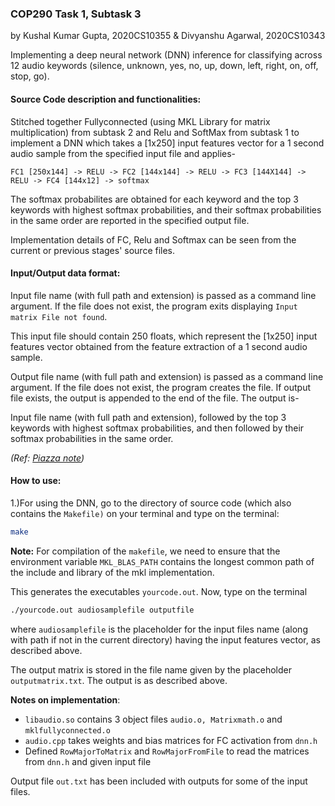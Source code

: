### COP290 Task 1, Subtask 3

by Kushal Kumar Gupta, 2020CS10355
& Divyanshu Agarwal, 2020CS10343



Implementing a deep neural network (DNN) inference for classifying across 12 audio keywords (silence, unknown, yes, no, up, down, left, right, on, off, stop, go). 


#### Source Code description and functionalities:

Stitched together Fullyconnected (using MKL Library for matrix multiplication) from subtask 2 and Relu and SoftMax from subtask 1 to implement a DNN which takes a [1x250] input features vector for a 1 second audio sample from the specified input file and applies-

`FC1 [250x144] -> RELU -> FC2 [144x144] -> RELU -> FC3 [144X144] -> RELU -> FC4 [144x12] -> softmax`

The softmax probabilites are obtained for each keyword and the top 3 keywords with highest softmax probabilities, and their softmax probabilities in the same order are reported in the specified output file.



Implementation details of FC, Relu and Softmax can be seen from the current or previous stages' source files.



#### Input/Output data format:

Input file name (with full path and extension) is passed as a command line argument. If the file does not exist, the program exits displaying `Input matrix File not found`. 

This input file should contain 250 floats, which represent the [1x250] input features vector obtained from the feature extraction of a 1 second audio sample. 

Output file name (with full path and extension) is passed as a command line argument. If the file does not exist, the program creates the file.  If output file exists, the output is appended to the end of the file.  The output is-

Input file name (with full path and extension), followed by the top 3 keywords with highest softmax probabilities, and then followed by their softmax probabilities in the same order.

*(Ref: [Piazza note](https://piazza.com/class/kyjp5vccd2i7dg?cid=46))*



#### How to use:

1.)For using the DNN, go to the directory of source code (which also contains the `Makefile)` on your terminal and type on the terminal:

```bash
make
```

**Note:** For compilation of the `makefile`, we need to ensure that the environment variable `MKL_BLAS_PATH` contains the longest common path of the include and library of the mkl implementation.



This generates the executables `yourcode.out`. Now, type on the terminal

```bash
./yourcode.out audiosamplefile outputfile
```



where `audiosamplefile`  is the placeholder for the input files name (along with path if not in the current directory) having the input features vector, as described above. 

The output matrix is stored in the file name given by the placeholder `outputmatrix.txt`. The output is as described above.

**Notes on implementation**:

- `libaudio.so` contains 3 object files `audio.o, Matrixmath.o` and `mklfullyconnected.o` 
- `audio.cpp`  takes weights and bias matrices for FC activation from `dnn.h`
- Defined `RowMajorToMatrix`  and `RowMajorFromFile` to read the matrices from `dnn.h` and given input file

Output file `out.txt` has been included with outputs for some of the input files.

